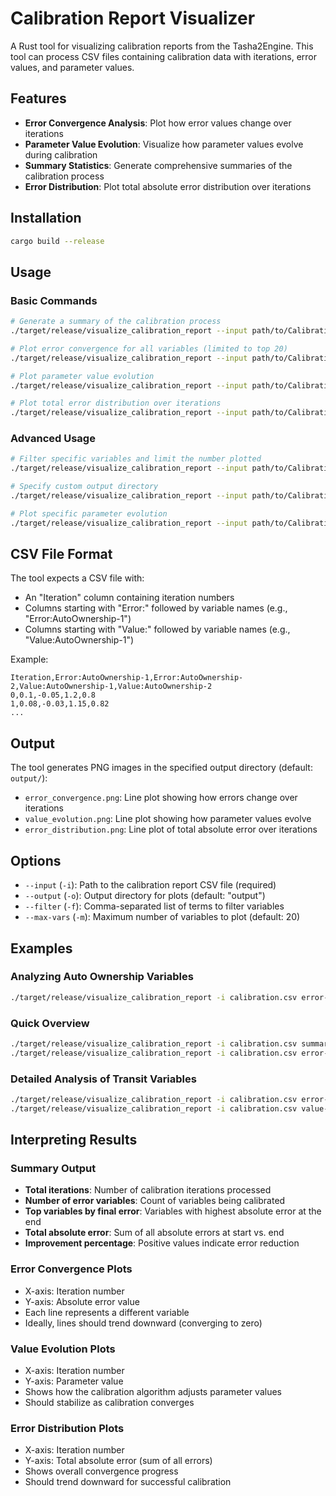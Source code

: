 # Calibration Report Visualizer

A Rust tool for visualizing calibration reports from the Tasha2Engine. This tool can process CSV files containing calibration data with iterations, error values, and parameter values.

## Features

- **Error Convergence Analysis**: Plot how error values change over iterations
- **Parameter Value Evolution**: Visualize how parameter values evolve during calibration
- **Summary Statistics**: Generate comprehensive summaries of the calibration process
- **Error Distribution**: Plot total absolute error distribution over iterations

## Installation

```bash
cargo build --release
```

## Usage

### Basic Commands

```bash
# Generate a summary of the calibration process
./target/release/visualize_calibration_report --input path/to/CalibrationReport.csv summary

# Plot error convergence for all variables (limited to top 20)
./target/release/visualize_calibration_report --input path/to/CalibrationReport.csv error-convergence

# Plot parameter value evolution
./target/release/visualize_calibration_report --input path/to/CalibrationReport.csv value-evolution

# Plot total error distribution over iterations
./target/release/visualize_calibration_report --input path/to/CalibrationReport.csv error-distribution
```

### Advanced Usage

```bash
# Filter specific variables and limit the number plotted
./target/release/visualize_calibration_report --input path/to/CalibrationReport.csv error-convergence --filter "AutoOwnership,DAT,WAT" --max-vars 15

# Specify custom output directory
./target/release/visualize_calibration_report --input path/to/CalibrationReport.csv --output my_plots summary

# Plot specific parameter evolution
./target/release/visualize_calibration_report --input path/to/CalibrationReport.csv value-evolution --filter "Montreal,Laval" --max-vars 8
```

## CSV File Format

The tool expects a CSV file with:
- An "Iteration" column containing iteration numbers
- Columns starting with "Error:" followed by variable names (e.g., "Error:AutoOwnership-1")
- Columns starting with "Value:" followed by variable names (e.g., "Value:AutoOwnership-1")

Example:
```csv
Iteration,Error:AutoOwnership-1,Error:AutoOwnership-2,Value:AutoOwnership-1,Value:AutoOwnership-2
0,0.1,-0.05,1.2,0.8
1,0.08,-0.03,1.15,0.82
...
```

## Output

The tool generates PNG images in the specified output directory (default: `output/`):
- `error_convergence.png`: Line plot showing how errors change over iterations
- `value_evolution.png`: Line plot showing how parameter values evolve
- `error_distribution.png`: Line plot of total absolute error over iterations

## Options

- `--input` (`-i`): Path to the calibration report CSV file (required)
- `--output` (`-o`): Output directory for plots (default: "output")
- `--filter` (`-f`): Comma-separated list of terms to filter variables
- `--max-vars` (`-m`): Maximum number of variables to plot (default: 20)

## Examples

### Analyzing Auto Ownership Variables
```bash
./target/release/visualize_calibration_report -i calibration.csv error-convergence -f "AutoOwnership" -m 5
```

### Quick Overview
```bash
./target/release/visualize_calibration_report -i calibration.csv summary
./target/release/visualize_calibration_report -i calibration.csv error-distribution
```

### Detailed Analysis of Transit Variables
```bash
./target/release/visualize_calibration_report -i calibration.csv error-convergence -f "WAT,DAT,PAT" -m 15
./target/release/visualize_calibration_report -i calibration.csv value-evolution -f "WAT,DAT,PAT" -m 15
```

## Interpreting Results

### Summary Output
- **Total iterations**: Number of calibration iterations processed
- **Number of error variables**: Count of variables being calibrated
- **Top variables by final error**: Variables with highest absolute error at the end
- **Total absolute error**: Sum of all absolute errors at start vs. end
- **Improvement percentage**: Positive values indicate error reduction

### Error Convergence Plots
- X-axis: Iteration number
- Y-axis: Absolute error value
- Each line represents a different variable
- Ideally, lines should trend downward (converging to zero)

### Value Evolution Plots
- X-axis: Iteration number  
- Y-axis: Parameter value
- Shows how the calibration algorithm adjusts parameter values
- Should stabilize as calibration converges

### Error Distribution Plots
- X-axis: Iteration number
- Y-axis: Total absolute error (sum of all errors)
- Shows overall convergence progress
- Should trend downward for successful calibration
